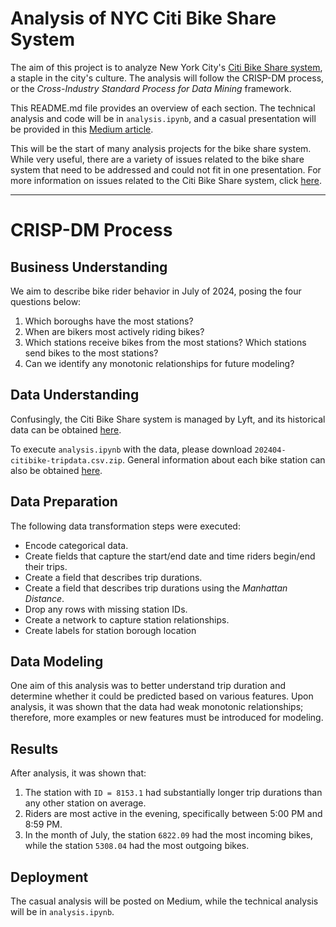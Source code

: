 # Analysis of NYC Citi Bike Share System

The aim of this project is to analyze New York City's [Citi Bike Share system](https://citibikenyc.com/), a staple in the city's culture. The analysis will follow the CRISP-DM process, or the _Cross-Industry Standard Process for Data Mining_ framework.

This README.md file provides an overview of each section. The technical analysis and code will be in `analysis.ipynb`, and a casual presentation will be provided in this [Medium article](https://medium.com/@jasoncaballes99/citi-bikes-in-july-a-new-york-city-staple-14c2a50fa514).

This will be the start of many analysis projects for the bike share system. While very useful, there are a variety of issues related to the bike share system that need to be addressed and could not fit in one presentation. For more information on issues related to the Citi Bike Share system, click [here](https://comptroller.nyc.gov/reports/riding-forward-overhauling-citi-bikes-contract-for-better-more-equitable-service/).

---

# CRISP-DM Process

## Business Understanding
We aim to describe bike rider behavior in July of 2024, posing the four questions below:

1. Which boroughs have the most stations?
2. When are bikers most actively riding bikes?
3. Which stations receive bikes from the most stations? Which stations send bikes to the most stations?
4. Can we identify any monotonic relationships for future modeling?

## Data Understanding
Confusingly, the Citi Bike Share system is managed by Lyft, and its historical data can be obtained [here](https://s3.amazonaws.com/tripdata/index.html).

To execute `analysis.ipynb` with the data, please download `202404-citibike-tripdata.csv.zip`. General information about each bike station can also be obtained [here](https://gbfs.lyft.com/gbfs/2.3/bkn/en/station_information.json).

## Data Preparation
The following data transformation steps were executed:

- Encode categorical data.
- Create fields that capture the start/end date and time riders begin/end their trips.
- Create a field that describes trip durations.
- Create a field that describes trip durations using the _Manhattan Distance_.
- Drop any rows with missing station IDs.
- Create a network to capture station relationships.
- Create labels for station borough location

## Data Modeling
One aim of this analysis was to better understand trip duration and determine whether it could be predicted based on various features. Upon analysis, it was shown that the data had weak monotonic relationships; therefore, more examples or new features must be introduced for modeling.

## Results
After analysis, it was shown that:

1. The station with `ID = 8153.1` had substantially longer trip durations than any other station on average.
2. Riders are most active in the evening, specifically between 5:00 PM and 8:59 PM.
3. In the month of July, the station `6822.09` had the most incoming bikes, while the station `5308.04` had the most outgoing bikes.

## Deployment
The casual analysis will be posted on Medium, while the technical analysis will be in `analysis.ipynb`.
